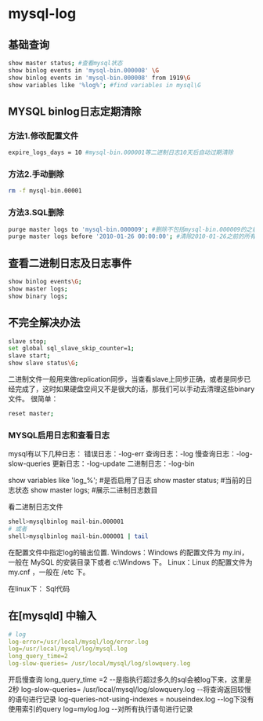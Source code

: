 # mysql-log

## 基础查询

```bash
show master status; #查看mysql状态
show binlog events in 'mysql-bin.000008' \G
show binlog events in 'mysql-bin.000008' from 1919\G
show variables like '%log%'; #find variables in mysql\G
```

## MYSQL binlog日志定期清除

### 方法1.修改配置文件

```bash
expire_logs_days = 10 #mysql-bin.000001等二进制日志10天后自动过期清除
```

### 方法2.手动删除

```bash
rm -f mysql-bin.00001
```

### 方法3.SQL删除

```bash
purge master logs to 'mysql-bin.000009'; #删除不包括mysql-bin.000009的之前所有二进制日志
purge master logs before '2010-01-26 00:00:00'; #清除2010-01-26之前的所有日志
```

## 查看二进制日志及日志事件

```bash
show binlog events\G;
show master logs;
show binary logs;
```

## 不完全解决办法

```bash
slave stop;
set global sql_slave_skip_counter=1;
slave start;
show slave status\G;
```

二进制文件一般用来做replication同步，当查看slave上同步正确，或者是同步已经完成了，这时如果硬盘空间又不是很大的话，那我们可以手动去清理这些binary文件。 很简单：

```bash
reset master;
```

### MYSQL启用日志和查看日志

mysql有以下几种日志： 错误日志：-log-err 查询日志：-log 慢查询日志：-log-slow-queries 更新日志：-log-update 二进制日志：-log-bin

show variables like 'log\_%'; \#是否启用了日志 show master status; \#当前的日志状态 show master logs; \#展示二进制日志数目

看二进制日志文件

```bash
shell>mysqlbinlog mail-bin.000001
# 或者
shell>mysqlbinlog mail-bin.000001 | tail
```

在配置文件中指定log的输出位置. Windows：Windows 的配置文件为 my.ini，一般在 MySQL 的安装目录下或者 c:\Windows 下。 Linux：Linux 的配置文件为 my.cnf ，一般在 /etc 下。

在linux下： Sql代码

## 在\[mysqld\] 中输入

```yml
# log
log-error=/usr/local/mysql/log/error.log
log=/usr/local/mysql/log/mysql.log
long_query_time=2
log-slow-queries= /usr/local/mysql/log/slowquery.log
```

开启慢查询 long\_query\_time =2 --是指执行超过多久的sql会被log下来，这里是2秒 log-slow-queries= /usr/local/mysql/log/slowquery.log --将查询返回较慢的语句进行记录 log-queries-not-using-indexes = nouseindex.log --log下没有使用索引的query log=mylog.log --对所有执行语句进行记录
